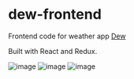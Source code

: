 # dew-frontend
Frontend code for weather app [Dew](https://afternoon-crag-51976.herokuapp.com/)

Built with React and Redux.

![image](https://github.com/awu-lgtm/dew-frontend/assets/98050822/a85d20ef-f959-42d9-9ffb-6df263ede14e)
![image](https://github.com/awu-lgtm/dew-frontend/assets/98050822/c45f142a-19d1-4ae0-a86e-0cb4b852022a)
![image](https://github.com/awu-lgtm/dew-frontend/assets/98050822/79bf3725-e251-46d6-ae88-8e5a849a8e50)
